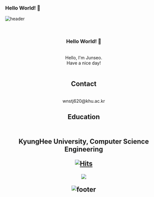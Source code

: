 ### Hello World! 👋


![header](https://capsule-render.vercel.app/api?type=waving&&color=gradient&height=100&section=header&fontSize=90)

<div align = "center">
  
<br/>
<h3>Hello World! 🥳</h3><br/>
Hello, I'm Junseo.<br/>
Have a nice day!
<br/><br/>

<h2>Contact</h2><br/>
wnstj620@khu.ac.kr
  
<h2>Education<h2/><br/>
KyungHee University, Computer Science Engineering
  

[![Hits](https://hits.seeyoufarm.com/api/count/incr/badge.svg?url=https%3A%2F%2Fgithub.com%2Fjunseoda&count_bg=%2379C83D&title_bg=%23555555&icon=&icon_color=%23E7E7E7&title=hits&edge_flat=false)](https://hits.seeyoufarm.com)

  
<a href = "https://www.instagram.com/junx__o/"> 
<img src = "http://img.shields.io/badge/-Instagram-pink?style=for-the-badge&logo=#E4405F&link=https://www.instagram.com/junx__o/"></a>


![footer](https://capsule-render.vercel.app/api?type=waving&&color=gradient&height=100&section=footer&fontSize=90)
  
  

